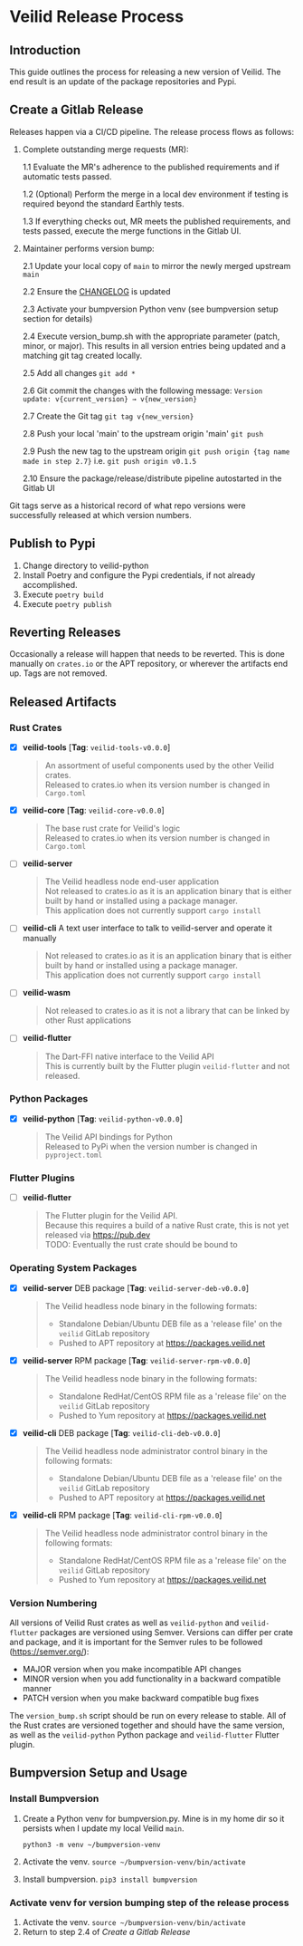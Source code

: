 # Veilid Release Process

## Introduction

This guide outlines the process for releasing a new version of Veilid. The end result is an update of the package repositories and Pypi.

## Create a Gitlab Release

Releases happen via a CI/CD pipeline. The release process flows as follows:

1. Complete outstanding merge requests (MR):

    1.1 Evaluate the MR's adherence to the published requirements and if automatic tests passed.

    1.2 (Optional) Perform the merge in a local dev environment if testing is required beyond the standard Earthly tests.

    1.3 If everything checks out, MR meets the published requirements, and tests passed, execute the merge functions in the Gitlab UI.

2. Maintainer performs version bump:

    2.1 Update your local copy of `main` to mirror the newly merged upstream `main`

    2.2 Ensure the [CHANGELOG](./CHANGELOG.md) is updated

    2.3 Activate your bumpversion Python venv (see bumpversion setup section for details)

    2.4 Execute version_bump.sh with the appropriate parameter (patch, minor, or major). This results in all version entries being updated and a matching git tag created locally.

    2.5 Add all changes `git add *`

    2.6 Git commit the changes with the following message: `Version update: v{current_version} → v{new_version}`

    2.7 Create the Git tag `git tag v{new_version}`

    2.8 Push your local 'main' to the upstream origin 'main' `git push`

    2.9 Push the new tag to the upstream origin `git push origin {tag name made in step 2.7}` i.e. `git push origin v0.1.5`

    2.10 Ensure the package/release/distribute pipeline autostarted in the Gitlab UI

Git tags serve as a historical record of what repo versions were successfully released at which version numbers.

## Publish to Pypi

1. Change directory to veilid-python
2. Install Poetry and configure the Pypi credentials, if not already accomplished.
3. Execute `poetry build`
4. Execute `poetry publish`

## Reverting Releases

Occasionally a release will happen that needs to be reverted. This is done manually on `crates.io` or the APT repository, or wherever the artifacts end up. Tags are not removed.

## Released Artifacts

### Rust Crates

- [x] __veilid-tools__ [__Tag__: `veilid-tools-v0.0.0`]
  > An assortment of useful components used by the other Veilid crates.  
  > Released to crates.io when its version number is changed in `Cargo.toml`
- [x] __veilid-core__  [__Tag__: `veilid-core-v0.0.0`]
  > The base rust crate for Veilid's logic  
  > Released to crates.io when its version number is changed in `Cargo.toml`
- [ ] __veilid-server__
  > The Veilid headless node end-user application  
  > Not released to crates.io as it is an application binary that is either built by hand or installed using a package manager.  
  > This application does not currently support `cargo install`
- [ ] __veilid-cli__ A text user interface to talk to veilid-server and operate it manually
  > Not released to crates.io as it is an application binary that is either built by hand or installed using a package manager.  
  > This application does not currently support `cargo install`
- [ ] __veilid-wasm__
  > Not released to crates.io as it is not a library that can be linked by other Rust applications
- [ ] __veilid-flutter__
  > The Dart-FFI native interface to the Veilid API  
  > This is currently built by the Flutter plugin `veilid-flutter` and not released.

### Python Packages

- [x] __veilid-python__ [__Tag__: `veilid-python-v0.0.0`]
  > The Veilid API bindings for Python  
  > Released to PyPi when the version number is changed in `pyproject.toml`
  
### Flutter Plugins

- [ ] __veilid-flutter__
  > The Flutter plugin for the Veilid API.  
  > Because this requires a build of a native Rust crate, this is not yet released via <https://pub.dev>  
  > TODO: Eventually the rust crate should be bound to

### Operating System Packages

- [x] __veilid-server__ DEB package [__Tag__: `veilid-server-deb-v0.0.0`]
  > The Veilid headless node binary in the following formats:  
  >
  > - Standalone Debian/Ubuntu DEB file as a 'release file' on the `veilid` GitLab repository
  > - Pushed to APT repository at <https://packages.veilid.net>
  >
- [x] __veilid-server__ RPM package [__Tag__: `veilid-server-rpm-v0.0.0`]
  > The Veilid headless node binary in the following formats:  
  >
  > - Standalone RedHat/CentOS RPM file as a 'release file' on the `veilid` GitLab repository
  > - Pushed to Yum repository at <https://packages.veilid.net>
  >
- [x] __veilid-cli__ DEB package [__Tag__: `veilid-cli-deb-v0.0.0`]
  > The Veilid headless node administrator control binary in the following formats:  
  >
  > - Standalone Debian/Ubuntu DEB file as a 'release file' on the `veilid` GitLab repository
  > - Pushed to APT repository at <https://packages.veilid.net>
  >
- [x] __veilid-cli__ RPM package [__Tag__: `veilid-cli-rpm-v0.0.0`]
  > The Veilid headless node administrator control binary in the following formats:  
  >
  > - Standalone RedHat/CentOS RPM file as a 'release file' on the `veilid` GitLab repository
  > - Pushed to Yum repository at <https://packages.veilid.net>

### Version Numbering

All versions of Veilid Rust crates as well as `veilid-python` and `veilid-flutter` packages are versioned using Semver. Versions can differ per crate and package, and it is important for the Semver rules to be followed (<https://semver.org/>):

- MAJOR version when you make incompatible API changes
- MINOR version when you add functionality in a backward compatible manner
- PATCH version when you make backward compatible bug fixes

The `version_bump.sh` script should be run on every release to stable. All of the Rust crates are versioned together and should have the same version, as well as the `veilid-python` Python package and `veilid-flutter` Flutter plugin.

## Bumpversion Setup and Usage

### Install Bumpversion

1. Create a Python venv for bumpversion.py. Mine is in my home dir so it persists when I update my local Veilid `main`.

    `python3 -m venv ~/bumpversion-venv`
2. Activate the venv. `source ~/bumpversion-venv/bin/activate`
3. Install bumpversion. `pip3 install bumpversion`

### Activate venv for version bumping step of the release process

1. Activate the venv. `source ~/bumpversion-venv/bin/activate`
2. Return to step 2.4 of _Create a Gitlab Release_
